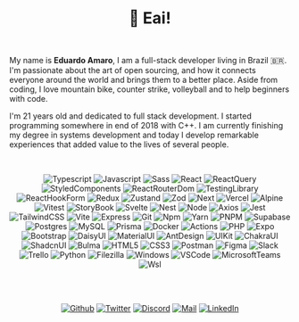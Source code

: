 <h1 align="center">👋 Eai!<img alt="" title="Views" align="right" src="https://komarev.com/ghpvc/?username=eduardo-amaro-maciel&label=&style=flat-square&color=blueviolet" /></h1>

<br />

My name is <b>Eduardo Amaro</b>, I am a full-stack developer living in Brazil 🇧🇷.
I'm passionate about the art of open sourcing, and how it connects everyone around the
world and brings them to a better place. Aside from coding, I love mountain bike, counter
strike, volleyball and to help beginners with code.

I'm 21 years old and dedicated to full stack development. I started programming somewhere in
end of 2018 with C++. I am currently finishing my degree in systems development and today I develop remarkable experiences that added value
to the lives of several people.

<br />

<div align="center">

![Typescript](https://img.shields.io/badge/Typescript-black?style=flat-square&logo=typescript)
![Javascript](https://img.shields.io/badge/Javascript-black?style=flat-square&logo=javascript)
![Sass](https://img.shields.io/badge/Sass-black?style=flat-square&logo=sass)
![React](https://img.shields.io/badge/React-black?style=flat-square&logo=react)
![ReactQuery](https://img.shields.io/badge/React%20Query-black?style=flat-square&logo=react-query)
![StyledComponents](https://img.shields.io/badge/Styled%20Components-black?style=flat-square&logo=styled-components)
![ReactRouterDom](https://img.shields.io/badge/React%20Router%20DOM-black?style=flat-square&logo=react-router)
![TestingLibrary](https://img.shields.io/badge/Testing%20Library-black?style=flat-square&logo=Testing-Library)
![ReactHookForm](https://img.shields.io/badge/React%20Hook%20Form-black?style=flat-square&logo=react-hook-form)
![Redux](https://img.shields.io/badge/Redux-black?style=flat-square&logo=redux&logoColor=993399)
![Zustand](https://img.shields.io/badge/Zustand-black?style=flat-square&logo=zustand)
![Zod](https://img.shields.io/badge/Zod-black?style=flat-square&logo=zod&logoColor=993399)
![Next](https://img.shields.io/badge/Next-black?style=flat-square&logo=next.js)
![Vercel](https://img.shields.io/badge/Vercel-black?style=flat-square&logo=vercel)
![Alpine](https://img.shields.io/badge/Alpine-black?style=flat-square&logo=alpine.js)
![Vitest](https://img.shields.io/badge/Vitest-black?style=flat-square&logo=vitest)
![StoryBook](https://img.shields.io/badge/StoryBook-black?style=flat-square&logo=storybook)
![Svelte](https://img.shields.io/badge/Svelte-black?style=flat-square&logo=svelte)
![Nest](https://img.shields.io/badge/Nest-black?style=flat-square&logo=nestjs&logoColor=EA2845)
![Node](https://img.shields.io/badge/Node-black?style=flat-square&logo=node.js)
![Axios](https://img.shields.io/badge/Axios-black?style=flat-square&logo=axios)
![Jest](https://img.shields.io/badge/Jest-black?style=flat-square&logo=jest&logoColor=EA2845)
![TailwindCSS](https://img.shields.io/badge/Tailwind%20CSS-black?style=flat-square&logo=tailwind-css)
![Vite](https://img.shields.io/badge/Vite-black?style=flat-square&logo=vite)
![Express](https://img.shields.io/badge/Express-black?style=flat-square&logo=express)
![Git](https://img.shields.io/badge/Git-black?style=flat-square&logo=git)
![Npm](https://img.shields.io/badge/NPM-black?style=flat-square&logo=npm)
![Yarn](https://img.shields.io/badge/Yarn-black?style=flat-square&logo=yarn)
![PNPM](https://img.shields.io/badge/PNPM-black?style=flat-square&logo=pnpm)
![Supabase](https://img.shields.io/badge/Supabase-black?style=flat-square&logo=supabase)
![Postgres](https://img.shields.io/badge/Postgres-black?style=flat-square&logo=postgresql)
![MySQL](https://img.shields.io/badge/MySQL-black?style=flat-square&logo=mysql)
![Prisma](https://img.shields.io/badge/Prisma-black?style=flat-square&logo=prisma)
![Docker](https://img.shields.io/badge/Docker-black?style=flat-square&logo=docker)
![Actions](https://img.shields.io/badge/Actions-black?style=flat-square&logo=github-actions)
![PHP](https://img.shields.io/badge/PHP-black?style=flat-square&logo=php)
![Expo](https://img.shields.io/badge/Expo-black?style=flat-square&logo=expo)
![Bootstrap](https://img.shields.io/badge/Bootstrap-black?style=flat-square&logo=bootstrap)
![DaisyUI](https://img.shields.io/badge/Daisy%20UI-black?style=flat-square&logo=daisyui)
![MaterialUI](https://img.shields.io/badge/Material%20UI-black?style=flat-square&logo=mui)
![AntDesign](https://img.shields.io/badge/Ant%20Design-black?style=flat-square&logo=ant-design)
![UIKit](https://img.shields.io/badge/UIKit-black?style=flat-square&logo=uikit)
![ChakraUI](https://img.shields.io/badge/Chakra%20UI-black?style=flat-square&logo=chakra-ui)
![ShadcnUI](https://img.shields.io/badge/Shadcn%20UI-black?style=flat-square&logo=shadcn-ui)
![Bulma](https://img.shields.io/badge/Bulma-black?style=flat-square&logo=bulma)
![HTML5](https://img.shields.io/badge/HTML5-black?style=flat-square&logo=html5)
![CSS3](https://img.shields.io/badge/CSS3-black?style=flat-square&logo=css3&logoColor=2D9EE9)
![Postman](https://img.shields.io/badge/Postman-black?style=flat-square&logo=postman)
![Figma](https://img.shields.io/badge/Figma-black?style=flat-square&logo=figma)
![Slack](https://img.shields.io/badge/Slack-black?style=flat-square&logo=slack&logoColor=FFD700)
![Trello](https://img.shields.io/badge/Trello-black?style=flat-square&logo=trello)
![Python](https://img.shields.io/badge/Python-black?style=flat-square&logo=python)
![Filezilla](https://img.shields.io/badge/Filezilla-black?style=flat-square&logo=filezilla&logoColor=red)
![Windows](https://img.shields.io/badge/Windows-black?style=flat-square&logo=windows&logoColor=0174CF)
![VSCode](https://img.shields.io/badge/VSCode-black?style=flat-square&logo=visual-studio-code&logoColor=2D9EE9)
![MicrosoftTeams](https://img.shields.io/badge/Microsoft%20Teams-black?style=flat-square&logo=microsoft-teams)
![Wsl](https://img.shields.io/badge/Wsl-black?style=flat-square&logo=linux)

</div>
<br />
<br />

<div align="center">

[![Github](https://img.shields.io/badge/Github-black?style=flat-square&logo=github)](https://github.com/eduardo-amaro-maciel)
[![Twitter](https://img.shields.io/badge/Twitter-black?style=flat-square&logo=twitter)](https://twitter.com/Edu_04x)
[![Discord](https://img.shields.io/badge/Discord-black?style=flat-square&logo=discord)](https://discordapp.com/users/1126226601181462669)
[![Mail](https://img.shields.io/badge/Mail-black?style=flat-square&logo=gmail)](mailto://eduardo.amaro164@gmail.com)
[![LinkedIn](https://img.shields.io/badge/LinkedIn-black?style=flat-square&logo=linkedIn&logoColor=0073B1)](https://linkedin.com/in/eduardo-amaro-maciel)

</div>
